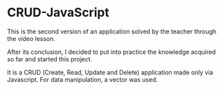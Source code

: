 # CRUD-JavaScript

This is the second version of an application solved by the teacher through the video lesson.

After its conclusion, I decided to put into practice the knowledge acquired so far and started this project.

It is a CRUD (Create, Read, Update and Delete) application made only via Javascript. For data manipulation, a vector was used.
